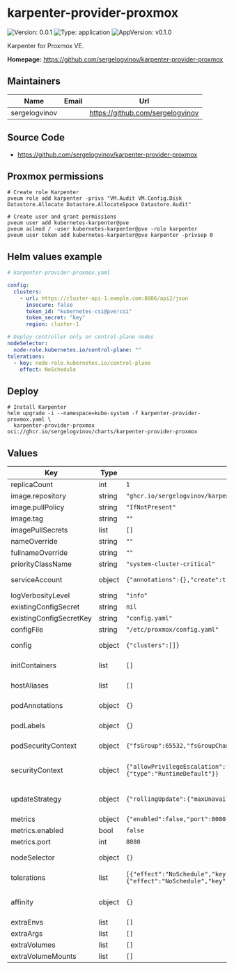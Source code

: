 # karpenter-provider-proxmox

![Version: 0.0.1](https://img.shields.io/badge/Version-0.0.1-informational?style=flat-square) ![Type: application](https://img.shields.io/badge/Type-application-informational?style=flat-square) ![AppVersion: v0.1.0](https://img.shields.io/badge/AppVersion-v0.1.0-informational?style=flat-square)

Karpenter for Proxmox VE.

**Homepage:** <https://github.com/sergelogvinov/karpenter-provider-proxmox>

## Maintainers

| Name | Email | Url |
| ---- | ------ | --- |
| sergelogvinov |  | <https://github.com/sergelogvinov> |

## Source Code

* <https://github.com/sergelogvinov/karpenter-provider-proxmox>

## Proxmox permissions

```shell
# Create role Karpenter
pveum role add karpenter -privs "VM.Audit VM.Config.Disk Datastore.Allocate Datastore.AllocateSpace Datastore.Audit"

# Create user and grant permissions
pveum user add kubernetes-karpenter@pve
pveum aclmod / -user kubernetes-karpenter@pve -role karpenter
pveum user token add kubernetes-karpenter@pve karpenter -privsep 0
```

## Helm values example

```yaml
# karpenter-provider-proxmox.yaml

config:
  clusters:
    - url: https://cluster-api-1.exmple.com:8006/api2/json
      insecure: false
      token_id: "kubernetes-csi@pve!csi"
      token_secret: "key"
      region: cluster-1

# Deploy controller only on control-plane nodes
nodeSelector:
  node-role.kubernetes.io/control-plane: ""
tolerations:
  - key: node-role.kubernetes.io/control-plane
    effect: NoSchedule
```

## Deploy

```shell
# Install Karpenter
helm upgrade -i --namespace=kube-system -f karpenter-provider-proxmox.yaml \
  karpenter-provider-proxmox oci://ghcr.io/sergelogvinov/charts/karpenter-provider-proxmox
```

## Values

| Key | Type | Default | Description |
|-----|------|---------|-------------|
| replicaCount | int | `1` |  |
| image.repository | string | `"ghcr.io/sergelogvinov/karpenter-provider-proxmox"` | Proxmox Karpenter image. |
| image.pullPolicy | string | `"IfNotPresent"` | Always or IfNotPresent |
| image.tag | string | `""` | Overrides the image tag whose default is the chart appVersion. |
| imagePullSecrets | list | `[]` |  |
| nameOverride | string | `""` |  |
| fullnameOverride | string | `""` |  |
| priorityClassName | string | `"system-cluster-critical"` | Controller pods priorityClassName. |
| serviceAccount | object | `{"annotations":{},"create":true,"name":""}` | Pods Service Account. ref: https://kubernetes.io/docs/tasks/configure-pod-container/configure-service-account/ |
| logVerbosityLevel | string | `"info"` | Log verbosity level. Can be one of 'debug', 'info', or 'error' |
| existingConfigSecret | string | `nil` | Proxmox cluster config stored in secrets. |
| existingConfigSecretKey | string | `"config.yaml"` | Proxmox cluster config stored in secrets key. |
| configFile | string | `"/etc/proxmox/config.yaml"` | Proxmox cluster config path. |
| config | object | `{"clusters":[]}` | Proxmox cluster config. ref: https://github.com/sergelogvinov/karpenter-provider-proxmox/blob/main/docs/install.md |
| initContainers | list | `[]` | Add additional init containers for the CSI controller pods. ref: https://kubernetes.io/docs/concepts/workloads/pods/init-containers/ |
| hostAliases | list | `[]` | hostAliases Deployment pod host aliases ref: https://kubernetes.io/docs/tasks/network/customize-hosts-file-for-pods/ |
| podAnnotations | object | `{}` | Annotations for controller pod. ref: https://kubernetes.io/docs/concepts/overview/working-with-objects/annotations/ |
| podLabels | object | `{}` | Labels for controller pod. ref: https://kubernetes.io/docs/concepts/overview/working-with-objects/labels/ |
| podSecurityContext | object | `{"fsGroup":65532,"fsGroupChangePolicy":"OnRootMismatch","runAsGroup":65532,"runAsNonRoot":true,"runAsUser":65532}` | Controller Security Context. ref: https://kubernetes.io/docs/tasks/configure-pod-container/security-context/#set-the-security-context-for-a-pod |
| securityContext | object | `{"allowPrivilegeEscalation":false,"capabilities":{"drop":["ALL"]},"readOnlyRootFilesystem":true,"seccompProfile":{"type":"RuntimeDefault"}}` | Controller Container Security Context. ref: https://kubernetes.io/docs/tasks/configure-pod-container/security-context/#set-the-security-context-for-a-pod |
| updateStrategy | object | `{"rollingUpdate":{"maxUnavailable":1},"type":"RollingUpdate"}` | Controller deployment update strategy type. ref: https://kubernetes.io/docs/concepts/workloads/controllers/deployment/#updating-a-deployment |
| metrics | object | `{"enabled":false,"port":8080,"type":"annotation"}` | Prometheus metrics |
| metrics.enabled | bool | `false` | Enable Prometheus metrics. |
| metrics.port | int | `8080` | Prometheus metrics port. |
| nodeSelector | object | `{}` | Node labels for controller assignment. ref: https://kubernetes.io/docs/user-guide/node-selection/ |
| tolerations | list | `[{"effect":"NoSchedule","key":"node-role.kubernetes.io/control-plane","operator":"Exists"},{"effect":"NoSchedule","key":"node.cloudprovider.kubernetes.io/uninitialized","operator":"Exists"}]` | Tolerations for controller assignment. ref: https://kubernetes.io/docs/concepts/configuration/taint-and-toleration/ |
| affinity | object | `{}` | Affinity for controller assignment. ref: https://kubernetes.io/docs/concepts/configuration/assign-pod-node/#affinity-and-anti-affinity |
| extraEnvs | list | `[]` | Any extra environments for talos-cloud-controller-manager |
| extraArgs | list | `[]` | Any extra arguments for talos-cloud-controller-manager |
| extraVolumes | list | `[]` | Additional volumes for Pods |
| extraVolumeMounts | list | `[]` | Additional volume mounts for Pods |
